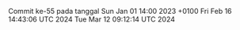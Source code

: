 Commit ke-55 pada tanggal Sun Jan 01 14:00 2023 +0100
Fri Feb 16 14:43:06 UTC 2024
Tue Mar 12 09:12:14 UTC 2024
